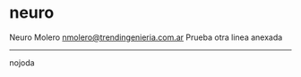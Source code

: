 # neuro
Neuro Molero
nmolero@trendingenieria.com.ar
Prueba
otra linea anexada
********************
nojoda

